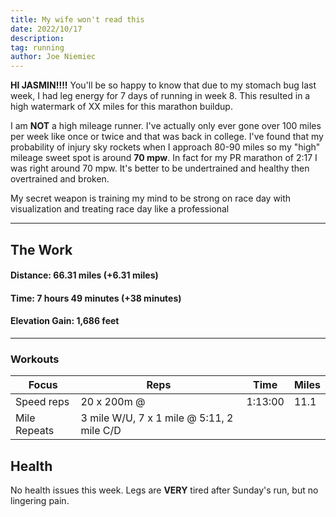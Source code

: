 ```yaml
---
title: My wife won't read this
date: 2022/10/17
description: 
tag: running
author: Joe Niemiec
---
```

**HI JASMIN!!!!** You'll be so happy to know that due to my stomach bug last week, I had leg energy for 7 days of running in week 8. This resulted in a high watermark of XX miles for this marathon buildup.

I am **NOT** a high mileage runner. I've actually only ever gone over 100 miles per week like once or twice and that was back in college. I've found that my probability of injury sky rockets when I approach 80-90 miles so my "high" mileage sweet spot is around **70 mpw**. In fact for my PR marathon of 2:17 I was right around 70 mpw. It's better to be undertrained and healthy then overtrained and broken. 

My secret weapon is training my mind to be strong on race day with visualization and treating race day like a professional

--------------------------- 

## **The Work**


#### **Distance:** 66.31 miles (+6.31 miles)  

#### **Time:** 7 hours 49 minutes (+38 minutes)

#### **Elevation Gain:** 1,686 feet  

---------------------------

### **Workouts**

<div className="overflow-x-auto">
<table className="min-w-full inline-block text-left">
  <thead className="border-b-2 border-green-500 uppercase bg-slate-100 dark:bg-slate-800">
  <tr>
    <th className="py-3 px-6">Focus </th>
    <th className="py-3 px-6">Reps</th>
    <th className="py-3 px-6">Time</th>
    <th className="py-3 px-6">Miles</th>
  </tr>
  </thead>
  <tr className="bg-white border-b-2 border-green-500 dark:bg-slate-800">
    <td className="py-4 px-6">Speed reps</td>
    <td className="py-4 px-6">20 x 200m @ </td>
    <td className="py-4 px-6">1:13:00</td>
    <td className="py-4 px-6">11.1</td>
  </tr>
  <tr className="bg-white border-b-2 border-green-500 dark:bg-slate-800">
    <td className="py-4 px-6">Mile Repeats</td>
    <td className="py-4 px-6">3 mile W/U, 7 x 1 mile @ 5:11, 2 mile C/D </td>
    <td className="py-4 px-6"></td>
    <td className="py-4 px-6"></td>
  </tr>
</table>
</div>

## **Health**
No health issues this week. Legs are **VERY** tired after Sunday's run, but no lingering pain.
